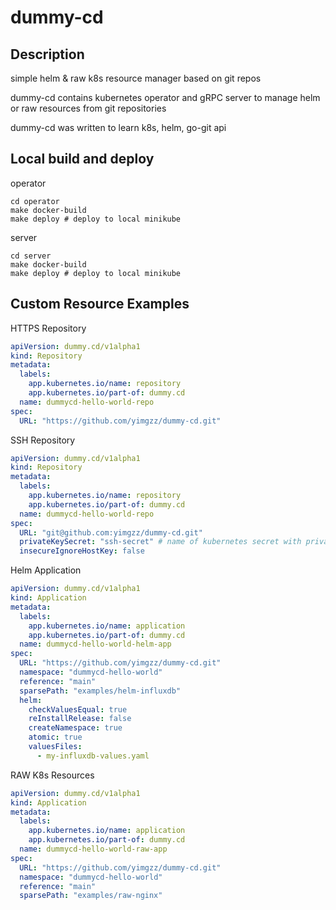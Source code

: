 # dummy-cd

## Description

simple helm & raw k8s resource manager based on git repos

dummy-cd contains kubernetes operator and gRPC server to manage helm or raw resources from git repositories

dummy-cd was written to learn k8s, helm, go-git api

## Local build and deploy

operator

```shell
cd operator 
make docker-build
make deploy # deploy to local minikube
```

server

```shell
cd server
make docker-build
make deploy # deploy to local minikube
```


## Custom Resource Examples

HTTPS Repository

```yaml
apiVersion: dummy.cd/v1alpha1
kind: Repository
metadata:
  labels:
    app.kubernetes.io/name: repository
    app.kubernetes.io/part-of: dummy.cd
  name: dummycd-hello-world-repo
spec:
  URL: "https://github.com/yimgzz/dummy-cd.git"
```


SSH Repository

```yaml
apiVersion: dummy.cd/v1alpha1
kind: Repository
metadata:
  labels:
    app.kubernetes.io/name: repository
    app.kubernetes.io/part-of: dummy.cd
  name: dummycd-hello-world-repo
spec:
  URL: "git@github.com:yimgzz/dummy-cd.git"
  privateKeySecret: "ssh-secret" # name of kubernetes secret with private ssh key in the same namespace
  insecureIgnoreHostKey: false
```

Helm Application

```yaml
apiVersion: dummy.cd/v1alpha1
kind: Application
metadata:
  labels:
    app.kubernetes.io/name: application
    app.kubernetes.io/part-of: dummy.cd
  name: dummycd-hello-world-helm-app
spec:
  URL: "https://github.com/yimgzz/dummy-cd.git"
  namespace: "dummycd-hello-world"
  reference: "main"
  sparsePath: "examples/helm-influxdb"
  helm:
    checkValuesEqual: true
    reInstallRelease: false
    createNamespace: true
    atomic: true
    valuesFiles:
      - my-influxdb-values.yaml
```

RAW K8s Resources

```yaml
apiVersion: dummy.cd/v1alpha1
kind: Application
metadata:
  labels:
    app.kubernetes.io/name: application
    app.kubernetes.io/part-of: dummy.cd
  name: dummycd-hello-world-raw-app
spec:
  URL: "https://github.com/yimgzz/dummy-cd.git"
  namespace: "dummycd-hello-world"
  reference: "main"
  sparsePath: "examples/raw-nginx"
```
